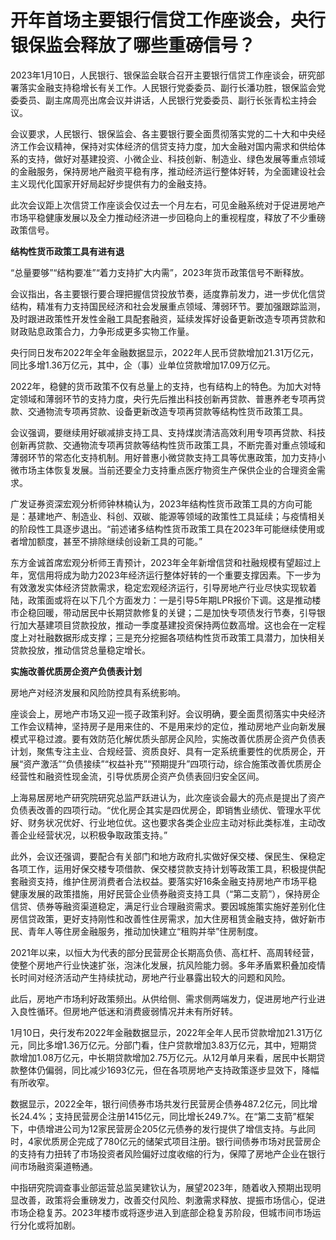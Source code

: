 # 开年首场主要银行信贷工作座谈会，央行银保监会释放了哪些重磅信号？

2023年1月10日，人民银行、银保监会联合召开主要银行信贷工作座谈会，研究部署落实金融支持稳增长有关工作。人民银行党委委员、副行长潘功胜，银保监会党委委员、副主席周亮出席会议并讲话，人民银行党委委员、副行长张青松主持会议。

会议要求，人民银行、银保监会、各主要银行要全面贯彻落实党的二十大和中央经济工作会议精神，保持对实体经济的信贷支持力度，加大金融对国内需求和供给体系的支持，做好对基建投资、小微企业、科技创新、制造业、绿色发展等重点领域的金融服务，保持房地产融资平稳有序，推动经济运行整体好转，为全面建设社会主义现代化国家开好局起好步提供有力的金融支持。

此次会议距上次信贷工作座谈会仅过去一个月左右，可见金融系统对于促进房地产市场平稳健康发展以及全力推动经济进一步回稳向上的重视程度，释放了不少重磅政策信号。

**结构性货币政策工具有进有退**

“总量要够”“结构要准”“着力支持扩大内需”，2023年货币政策信号不断释放。

会议指出，各主要银行要合理把握信贷投放节奏，适度靠前发力，进一步优化信贷结构，精准有力支持国民经济和社会发展重点领域、薄弱环节。要加强跟踪监测，及时跟进政策性开发性金融工具配套融资，延续发挥好设备更新改造专项再贷款和财政贴息政策合力，力争形成更多实物工作量。

央行同日发布2022年全年金融数据显示，2022年人民币贷款增加21.31万亿元，同比多增1.36万亿元，其中，企（事）业单位贷款增加17.09万亿元。

2022年，稳健的货币政策不仅有总量上的支持，也有结构上的特色。为加大对特定领域和薄弱环节的支持力度，央行先后推出科技创新再贷款、普惠养老专项再贷款、交通物流专项再贷款、设备更新改造专项再贷款等结构性货币政策工具。

会议强调，要继续用好碳减排支持工具、支持煤炭清洁高效利用专项再贷款、科技创新再贷款、交通物流专项再贷款等结构性货币政策工具，不断完善对重点领域和薄弱环节的常态化支持机制。用好普惠小微贷款支持工具等优惠政策，加力支持小微市场主体恢复发展。当前还要全力支持重点医疗物资生产保供企业的合理资金需求。

广发证券资深宏观分析师钟林楠认为，2023年结构性货币政策工具的方向可能是：基建地产、制造业、科创、双碳、能源等领域的政策性工具延续；与疫情相关的阶段性工具逐步退出。“前述诸多结构性货币政策工具在2023年可能继续使用或者增加额度，甚至不排除继续创设新工具的可能。”

东方金诚首席宏观分析师王青预计，2023年全年新增信贷和社融规模有望超过上年，宽信用将成为助力2023年经济运行整体好转的一个重要支撑因素。下一步为有效激发实体经济贷款需求，稳定宏观经济运行，引导房地产行业尽快实现软着陆，政策面或将在以下几个方面发力：一是引导5年期LPR报价下调。这是推动楼市企稳回暖，带动居民中长期贷款修复的关键；二是加快专项债发行节奏，引导银行加大基建项目贷款投放，推动一季度基建投资保持两位数高增。这也会在一定程度上对社融数据形成支撑；三是充分挖掘各项结构性货币政策工具潜力，加快相关贷款投放，推动信贷总量稳定增长。

**实施改善优质房企资产负债表计划**

房地产对经济发展和风险防控具有系统影响。

座谈会上，房地产市场又迎一揽子政策利好。会议明确，要全面贯彻落实中央经济工作会议精神，坚持房子是用来住的、不是用来炒的定位，推动房地产业向新发展模式平稳过渡。要有效防范化解优质头部房企风险，实施改善优质房企资产负债表计划，聚焦专注主业、合规经营、资质良好、具有一定系统重要性的优质房企，开展“资产激活”“负债接续”“权益补充”“预期提升”四项行动，综合施策改善优质房企经营性和融资性现金流，引导优质房企资产负债表回归安全区间。

上海易居房地产研究院研究总监严跃进认为，此次座谈会最大的亮点是提出了资产负债表改善的四项行动。“优化房企其实是四优房企，即销售业绩优、管理水平优好、财务状况优好、行业地位优。这也要求各类企业应主动对标此类标准，主动改善企业经营状况，以积极争取政策支持。”

此外，会议还强调，要配合有关部门和地方政府扎实做好保交楼、保民生、保稳定各项工作，运用好保交楼专项借款、保交楼贷款支持计划等政策工具，积极提供配套融资支持，维护住房消费者合法权益。要落实好16条金融支持房地产市场平稳健康发展的政策措施，用好民营企业债券融资支持工具（“第二支箭”），保持房企信贷、债券等融资渠道稳定，满足行业合理融资需求。要因城施策实施好差别化住房信贷政策，更好支持刚性和改善性住房需求，加大住房租赁金融支持，做好新市民、青年人等住房金融服务，推动加快建立“租购并举”住房制度。

2021年以来，以恒大为代表的部分民营房企长期高负债、高杠杆、高周转经营，使整个房地产行业快速扩张，泡沫化发展，抗风险能力弱。多年矛盾累积叠加疫情长时间对经济活动产生持续扰动，房地产行业暴露出较大的问题和风险。

此后，房地产市场利好政策频出。从供给侧、需求侧两端发力，促进房地产行业进入良性循环。但房地产低迷和消费疲弱情况并未有所好转。

1月10日，央行发布2022年金融数据显示，2022年全年人民币贷款增加21.31万亿元，同比多增1.36万亿元。分部门看，住户贷款增加3.83万亿元，其中，短期贷款增加1.08万亿元，中长期贷款增加2.75万亿元。从12月单月来看，居民中长期贷款整体仍偏弱，同比减少1693亿元，但在各项房地产支持政策逐步显效下，降幅有所收窄。

数据显示，2022全年，银行间债券市场共发行民营房企债券487.2亿元，同比增长24.4%；支持民营房企注册1415亿元，同比增长249.7%。在“第二支箭”框架下，中债增进公司为12家民营房企205亿元债券的发行提供了增信支持。与此同时，4家优质房企完成了780亿元的储架式项目注册。银行间债券市场对民营房企的支持有力扭转了市场投资者风险偏好过度收缩的行为，保障了房地产企业在银行间市场融资渠道畅通。

中指研究院调查事业部运营总监吴建钦认为，展望2023年，随着收入预期出现明显改善，政策将会重磅发力，改善交付风险、刺激需求释放、提振市场信心，促进市场企稳复苏。2023年楼市或将逐步进入到底部企稳复苏阶段，但城市间市场运行分化或将加剧。

